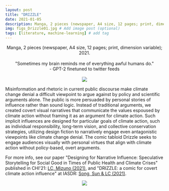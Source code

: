```yaml
---
layout: post
title: "DRIZZLE"
date: 2021-01-05
description: Manga, 2 pieces (newspaper, A4 size, 12 pages; print, dimension variable); 2021. # Add post description (optional)
img: figs_Drizzle01.jpg # Add image post (optional)
tags: [literature, machine-learning] # add tag
---
```

<p align="center">
Manga, 2 pieces (newspaper, A4 size, 12 pages; print, dimension variable); 2021.<br><br>
"Sometimes my brain reminds me of everything awful humans do."<br>
- GPT-2 finetuned to twitter feeds<br><br>
<img src="{{site.baseurl}}/assets/img/figs_Drizzle01.gif">
</p>

Misinformation and rhetoric in current public discourse make climate change denial a difficult viewpoint to argue against by policy and scientific arguments alone. The public is more persuaded by personal stories of influence rather than sound logic. Instead of traditional arguments, we created covert visual narratives that communicate the values espoused by climate action without framing it as an argument for climate action. Such implicit influences are designed for particular goals of climate action, such as individual responsibility, long-term vision, and collective conservation strategies, utilizing design fiction to narratively engage even antagonistic viewpoints like climate change denial. The comic tabloid Drizzle seeks to engage audiences visually with personal virtues that align with climate action without policy-based, overt arguments.

For more info, see our paper "Designing for Narrative Influence: Speculative Storytelling for Social Good in Times of Public Health and Climate Crises" published in CHI'21: [LC, Mizuno (2021)][pub], and "DRIZZLE: a comic for covert climate action influence" at IASDR: [Song, Sun & LC (2021)][pub2].

[pub]: https://dl.acm.org/doi/10.1145/3411763.3450373
[pub2]: https://raylc.org/chairbots/IASDR_DesignObject_2021_07Final.pdf

<p align="center">
<img src="{{site.baseurl}}/assets/img/figs_Drizzle02.jpg">
</p>
